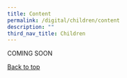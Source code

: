 ```yaml
---
title: Content
permalink: /digital/children/content
description: ""
third_nav_title: Children
---
```

COMING SOON

<p class="has-text-right margin--top--xl"><a href="#main-content" class="has-text-indigo">Back to top</a></p>